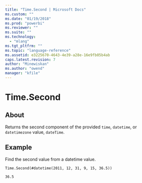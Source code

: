```yaml
---
title: "Time.Second | Microsoft Docs"
ms.custom: ""
ms.date: "01/19/2018"
ms.prod: "powerbi"
ms.reviewer: ""
ms.suite: ""
ms.technology: 
  - "mlang"
ms.tgt_pltfrm: ""
ms.topic: "language-reference"
ms.assetid: e3225670-4643-4e39-a28e-16e9fb05b4ab
caps.latest.revision: 7
author: "Minewiskan"
ms.author: "owend"
manager: "kfile"
---
```

# Time.Second

  
## About  
Returns the second component of the provided <code>time</code>, <code>datetime</code>, or <code>datetimezone</code> value, <code>dateTime</code>.

  
  
## Example  

Find the second value from a datetime value.

<code>Time.Second(#datetime(2011, 12, 31, 9, 15, 36.5))</code>

<code>36.5</code>
